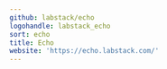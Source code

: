 ```yaml
---
github: labstack/echo
logohandle: labstack_echo
sort: echo
title: Echo
website: 'https://echo.labstack.com/'
---
```

